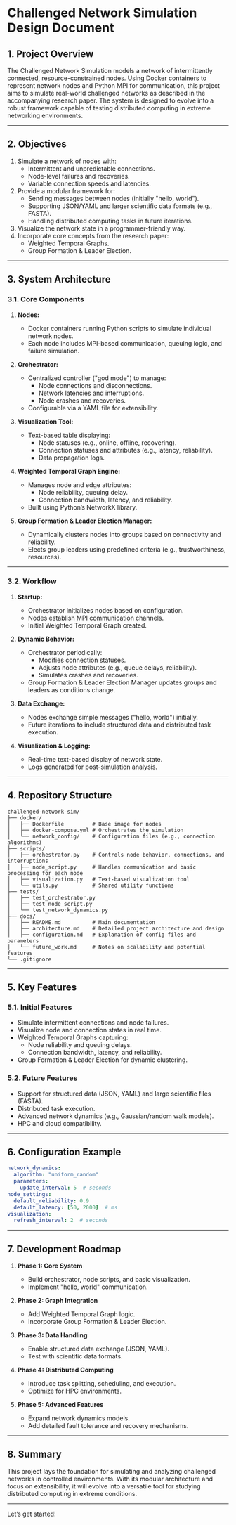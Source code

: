 
# Challenged Network Simulation Design Document

## **1. Project Overview**
The Challenged Network Simulation models a network of intermittently connected, resource-constrained nodes. Using Docker containers to represent network nodes and Python MPI for communication, this project aims to simulate real-world challenged networks as described in the accompanying research paper. The system is designed to evolve into a robust framework capable of testing distributed computing in extreme networking environments.

---

## **2. Objectives**
1. Simulate a network of nodes with:
   - Intermittent and unpredictable connections.
   - Node-level failures and recoveries.
   - Variable connection speeds and latencies.
2. Provide a modular framework for:
   - Sending messages between nodes (initially "hello, world").
   - Supporting JSON/YAML and larger scientific data formats (e.g., FASTA).
   - Handling distributed computing tasks in future iterations.
3. Visualize the network state in a programmer-friendly way.
4. Incorporate core concepts from the research paper:
   - Weighted Temporal Graphs.
   - Group Formation & Leader Election.

---

## **3. System Architecture**
### **3.1. Core Components**
1. **Nodes:**
   - Docker containers running Python scripts to simulate individual network nodes.
   - Each node includes MPI-based communication, queuing logic, and failure simulation.

2. **Orchestrator:**
   - Centralized controller ("god mode") to manage:
     - Node connections and disconnections.
     - Network latencies and interruptions.
     - Node crashes and recoveries.
   - Configurable via a YAML file for extensibility.

3. **Visualization Tool:**
   - Text-based table displaying:
     - Node statuses (e.g., online, offline, recovering).
     - Connection statuses and attributes (e.g., latency, reliability).
     - Data propagation logs.

4. **Weighted Temporal Graph Engine:**
   - Manages node and edge attributes:
     - Node reliability, queuing delay.
     - Connection bandwidth, latency, and reliability.
   - Built using Python’s NetworkX library.

5. **Group Formation & Leader Election Manager:**
   - Dynamically clusters nodes into groups based on connectivity and reliability.
   - Elects group leaders using predefined criteria (e.g., trustworthiness, resources).

---

### **3.2. Workflow**
1. **Startup:**
   - Orchestrator initializes nodes based on configuration.
   - Nodes establish MPI communication channels.
   - Initial Weighted Temporal Graph created.

2. **Dynamic Behavior:**
   - Orchestrator periodically:
     - Modifies connection statuses.
     - Adjusts node attributes (e.g., queue delays, reliability).
     - Simulates crashes and recoveries.
   - Group Formation & Leader Election Manager updates groups and leaders as conditions change.

3. **Data Exchange:**
   - Nodes exchange simple messages ("hello, world") initially.
   - Future iterations to include structured data and distributed task execution.

4. **Visualization & Logging:**
   - Real-time text-based display of network state.
   - Logs generated for post-simulation analysis.

---

## **4. Repository Structure**
```
challenged-network-sim/
├── docker/
│   ├── Dockerfile         # Base image for nodes
│   ├── docker-compose.yml # Orchestrates the simulation
│   └── network_config/    # Configuration files (e.g., connection algorithms)
├── scripts/
│   ├── orchestrator.py    # Controls node behavior, connections, and interruptions
│   ├── node_script.py     # Handles communication and basic processing for each node
│   ├── visualization.py   # Text-based visualization tool
│   └── utils.py           # Shared utility functions
├── tests/
│   ├── test_orchestrator.py
│   ├── test_node_script.py
│   └── test_network_dynamics.py
├── docs/
│   ├── README.md          # Main documentation
│   ├── architecture.md    # Detailed project architecture and design
│   ├── configuration.md   # Explanation of config files and parameters
│   └── future_work.md     # Notes on scalability and potential features
└── .gitignore
```

---

## **5. Key Features**
### **5.1. Initial Features**
- Simulate intermittent connections and node failures.
- Visualize node and connection states in real time.
- Weighted Temporal Graphs capturing:
  - Node reliability and queuing delays.
  - Connection bandwidth, latency, and reliability.
- Group Formation & Leader Election for dynamic clustering.

### **5.2. Future Features**
- Support for structured data (JSON, YAML) and large scientific files (FASTA).
- Distributed task execution.
- Advanced network dynamics (e.g., Gaussian/random walk models).
- HPC and cloud compatibility.

---

## **6. Configuration Example**
```yaml
network_dynamics:
  algorithm: "uniform_random"
  parameters:
    update_interval: 5  # seconds
node_settings:
  default_reliability: 0.9
  default_latency: [50, 2000]  # ms
visualization:
  refresh_interval: 2  # seconds
```

---

## **7. Development Roadmap**
1. **Phase 1: Core System**
   - Build orchestrator, node scripts, and basic visualization.
   - Implement "hello, world" communication.

2. **Phase 2: Graph Integration**
   - Add Weighted Temporal Graph logic.
   - Incorporate Group Formation & Leader Election.

3. **Phase 3: Data Handling**
   - Enable structured data exchange (JSON, YAML).
   - Test with scientific data formats.

4. **Phase 4: Distributed Computing**
   - Introduce task splitting, scheduling, and execution.
   - Optimize for HPC environments.

5. **Phase 5: Advanced Features**
   - Expand network dynamics models.
   - Add detailed fault tolerance and recovery mechanisms.

---

## **8. Summary**
This project lays the foundation for simulating and analyzing challenged networks in controlled environments. With its modular architecture and focus on extensibility, it will evolve into a versatile tool for studying distributed computing in extreme conditions.

---

Let’s get started!
